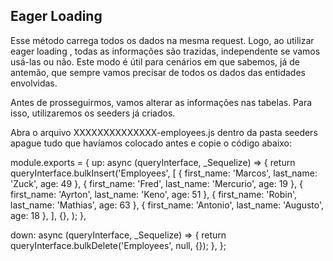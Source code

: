 ## Eager Loading

Esse método carrega todos os dados na mesma request. Logo, ao utilizar eager loading , todas as informações são trazidas, independente se vamos usá-las ou não. Este modo é útil para cenários em que sabemos, já de antemão, que sempre vamos precisar de todos os dados das entidades envolvidas.

Antes de prosseguirmos, vamos alterar as informações nas tabelas. Para isso, utilizaremos os seeders já criados.

Abra o arquivo XXXXXXXXXXXXXX-employees.js dentro da pasta seeders apague tudo que havíamos colocado antes e copie o código abaixo:

module.exports = {
  up: async (queryInterface, _Sequelize) => {
    return queryInterface.bulkInsert('Employees',
      [
        { first_name: 'Marcos', last_name: 'Zuck', age: 49 },
        { first_name: 'Fred', last_name: 'Mercurio', age: 19 },
        { first_name: 'Ayrton', last_name: 'Keno', age: 51 },
        { first_name: 'Robin', last_name: 'Mathias', age: 63 },
        { first_name: 'Antonio', last_name: 'Augusto', age: 18 },
      ],
      {},
    );
  },

  down: async (queryInterface, _Sequelize) => {
    return queryInterface.bulkDelete('Employees', null, {});
  },
};